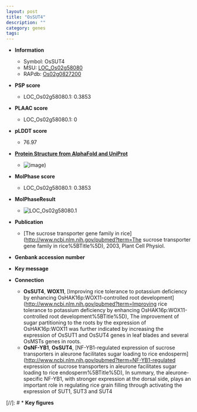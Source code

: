 ```yaml
---
layout: post
title: "OsSUT4"
description: ""
category: genes
tags: 
---
```


* **Information**  
    + Symbol: OsSUT4  
    + MSU: [LOC_Os02g58080](http://rice.plantbiology.msu.edu/cgi-bin/ORF_infopage.cgi?orf=LOC_Os02g58080)  
    + RAPdb: [Os02g0827200](http://rapdb.dna.affrc.go.jp/viewer/gbrowse_details/irgsp1?name=Os02g0827200)  

* **PSP score**  
    + LOC_Os02g58080.1: 0.3853 

* **PLAAC score**  
    + LOC_Os02g58080.1: 0 

* **pLDDT score**
    + 76.97

* **[Protein Structure from AlphaFold and UniProt](https://www.uniprot.org/uniprotkb/Q6YK44/entry#structure)**
    + ![image](https://ricepsp.github.io/images/Q6/AF-Q6YK44-F1.png))

* **MolPhase score**
    + LOC_Os02g58080.1: 0.3853

* **MolPhaseResult**
    + ![LOC_Os02g58080.1](https://ricepsp.github.io/pictures/LOC_Os02g/LOC_Os02g58080.1.png)

* **Publication**  
    + [The sucrose transporter gene family in rice](http://www.ncbi.nlm.nih.gov/pubmed?term=The sucrose transporter gene family in rice%5BTitle%5D), 2003, Plant Cell Physiol.

* **Genbank accession number**  

* **Key message**  

* **Connection**  
    + __OsSUT4__, __WOX11__, [Improving rice tolerance to potassium deficiency by enhancing OsHAK16p:WOX11-controlled root development](http://www.ncbi.nlm.nih.gov/pubmed?term=Improving rice tolerance to potassium deficiency by enhancing OsHAK16p:WOX11-controlled root development%5BTitle%5D), The improvement of sugar partitioning to the roots by the expression of OsHAK16p:WOX11 was further indicated by increasing the expression of OsSUT1 and OsSUT4 genes in leaf blades and several OsMSTs genes in roots.
    + __OsNF-YB1__, __OsSUT4__, [NF-YB1-regulated expression of sucrose transporters in aleurone facilitates sugar loading to rice endosperm](http://www.ncbi.nlm.nih.gov/pubmed?term=NF-YB1-regulated expression of sucrose transporters in aleurone facilitates sugar loading to rice endosperm%5BTitle%5D), In summary, the aleurone-specific NF-YB1, with stronger expression at the dorsal side, plays an important role in regulating rice grain filling through activating the expression of SUT1, SUT3 and SUT4

[//]: # * **Key figures**  


